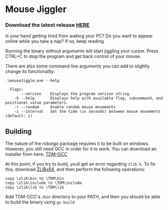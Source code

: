 # Mouse Jiggler

### Download the latest release [HERE](https://github.com/RIckConsole/mouseJiggle/releases)

Is your hand getting tired from waking your PC? Do you want to appear online while you take a nap? If so, keep reading. 

Running the binary without arguments will start jiggling your cursor. Press CTRL+C to stop the program and get back control of your mouse.

There are also some command line arguments you can add to slightly change its functionality:

`.\mouseJiggle.exe --help`

```
  Flags:
       --version    Displays the program version string.
    -h --help       Displays help with available flag, subcommand, and positional value parameters.
    -r --random     Enable random mouse movements
    -i --interval   Set the time (in seconds) between mouse movements (default: 1)
```

## Building

The nature of the robotgo package requires it to be built on windows. However, you still need GCC in order for it to work. You can download an installer from here: [TDM-GCC](https://jmeubank.github.io/tdm-gcc/articles/2021-05/10.3.0-release)

At this point, if you try to build, youll get an error regarding `zlib.h`. To fix this, download [ZLIBx64](https://sourceforge.net/projects/mingw-w64/files/External%20binary%20packages%20%28Win64%20hosted%29/Binaries%20%2864-bit%29/zlib-1.2.5-bin-x64.zip/download), and then perform the following operations:

```
copy \zlib\bin to \TDM\bin
copy \zlib\include to \TDM\include
copy \zlib\lib to \TDM\lib
```

Add TDM-GCC's `/bin` directory to your PATH, and then you should be able to build the binary using `go build`
